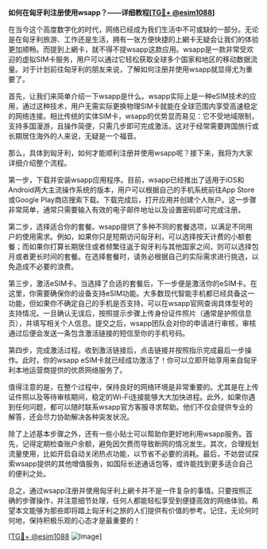**如何在匈牙利注册使用wsapp？——详细教程[[TG💪+ @esim1088](https://t.me/s/esim1088)]**

在当今这个高度数字化的时代，网络已经成为我们生活中不可或缺的一部分。无论是在匈牙利旅游、工作还是生活，拥有一张方便快捷的上網卡无疑会让我们的体验更加顺畅。而提到上網卡，就不得不提wsapp这款应用。wsapp是一款非常受欢迎的虚拟SIM卡服务，用户可以通过它轻松获取全球多个国家和地区的移动数据流量。对于计划前往匈牙利的朋友来说，了解如何注册并使用wsapp就显得尤为重要了。

首先，让我们来简单介绍一下wsapp是什么。wsapp实际上是一种eSIM技术的应用，通过这种技术，用户无需实际更换物理SIM卡就能在全球范围内享受高速稳定的网络连接。相比传统的实体SIM卡，wsapp的优势显而易见：它不受地域限制，支持多国漫游，且操作简便，只需几步即可完成激活。这对于经常需要跨国旅行或长期居住海外的人来说，无疑是一个福音。

那么，具体到匈牙利，如何才能顺利注册并使用wsapp呢？接下来，我将为大家详细介绍整个流程。

第一步，下载并安装wsapp应用程序。目前，wsapp已经推出了适用于iOS和Android两大主流操作系统的版本，用户可以根据自己的手机系统前往App Store或Google Play商店搜索下载。下载完成后，打开应用并创建个人账户。这一步骤非常简单，通常只需要输入有效的电子邮件地址以及设置密码即可完成注册。

第二步，选择适合你的套餐。wsapp提供了多种不同的套餐选项，以满足不同用户的使用需求。例如，如果你只是短期访问匈牙利，可以选择按天计费的小额套餐；而如果你打算长期居住或者频繁往返于匈牙利与其他国家之间，则可以选择包月或者更长时间的套餐。在选择套餐时，请务必根据自己的实际需求进行挑选，以免造成不必要的浪费。

第三步，激活eSIM卡。当选择了合适的套餐后，下一步便是激活你的eSIM卡。在这里，你需要确保你的设备支持eSIM功能。大多数现代智能手机都已经具备这一功能，但如果你不确定自己的手机是否支持，可以在wsapp官网查询具体型号的支持情况。一旦确认无误后，按照提示步骤上传身份证件照片（通常是护照信息页），并填写相关个人信息。提交之后，wsapp团队会对你的申请进行审核，审核通过后便会发送一条包含激活链接的短信至你的手机号码。

第四步，完成激活过程。收到激活链接后，点击链接并按照指示完成最后一步操作。此时，你的wsapp eSIM卡就已经成功激活了！你可以立即开始享用来自匈牙利本地运营商提供的优质网络服务了。

值得注意的是，在整个过程中，保持良好的网络环境是非常重要的。尤其是在上传证件照以及等待审核期间，稳定的Wi-Fi连接能够大大加快进程。此外，如果你遇到任何问题，都可以随时联系wsapp官方客服寻求帮助。他们不仅会提供专业的解答，还会尽力协助解决各种突发状况。

除了上述基本步骤之外，还有一些小贴士可以帮助你更好地利用wsapp服务。首先，记得定期检查账户余额，避免因欠费而导致断网的情况发生。其次，合理规划流量使用，比如开启自动关闭热点功能，以节省不必要的消耗。最后，不妨尝试探索wsapp提供的其他增值服务，如国际长途通话包等，或许能找到更多适合自己的便利之处。

总之，通过wsapp注册并使用匈牙利上網卡并不是一件复杂的事情。只要按照正确的步骤操作，并注意细节处理，任何人都能轻松享受到便捷高效的网络体验。希望本文能够为那些即将踏上匈牙利之旅的人们提供有价值的参考。记住，无论何时何地，保持积极乐观的心态才是最重要的！

[[TG💪+ @esim1088](https://t.me/s/esim1088) ![Image](https://i.postimg.cc/4NQfJmqS/Snipaste-2025-05-13-00-14-12.png)]